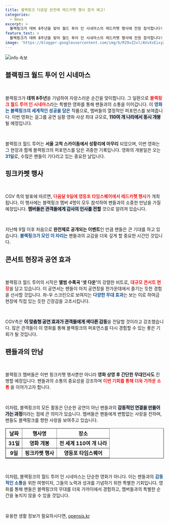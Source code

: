 ```yaml
---
title: 블랙핑크 다음달 완전체 레드카펫 행사 참석 예고!
categories:
  - News
excerpt: >
  블랙핑크가 데뷔 8주년을 맞아 월드 투어 인 시네마스의 레드카펫 행사에 전원 참석합니다! 전 세계 110여 개국에서 상영되는 이 화려한 공연 실황 영화, 그 현장에서의 특별한 순간을 놓치지 마세요!
feature_text: >
  블랙핑크가 데뷔 8주년을 맞아 월드 투어 인 시네마스의 레드카펫 행사에 전원 참석합니다! 전 세계 110여 개국에서 상영되는 이 화려한 공연 실황 영화, 그 현장에서의 특별한 순간을 놓치지 마세요!
image: 'https://blogger.googleusercontent.com/img/b/R29vZ2xl/AVvXsEixyZcFfHzMRdzZMjFBmAUKJYCLCGyLL1o632UiGVXcaFdKo_bkvkuCioo0uUKlGfBVcT3P84aROyZIXSBEx3Aw5nCQ3pTgDom1WDC4m8eifvWiAmWEEVb4x6G_l8C0QH225ldMjyaFvpxGEBGNO37VmDTDMHGhJPq73UglMfDca1-0aw/s1600/blogspot.png'
---
```


<p><img src="https://blogger.googleusercontent.com/img/b/R29vZ2xl/AVvXsEixyZcFfHzMRdzZMjFBmAUKJYCLCGyLL1o632UiGVXcaFdKo_bkvkuCioo0uUKlGfBVcT3P84aROyZIXSBEx3Aw5nCQ3pTgDom1WDC4m8eifvWiAmWEEVb4x6G_l8C0QH225ldMjyaFvpxGEBGNO37VmDTDMHGhJPq73UglMfDca1-0aw/s1600/blogspot.png" alt="info 속보" /></p>

<h2 data-ke-size="size26">블랙핑크 월드 투어 인 시네마스</h2>

<p data-ke-size="size16">&nbsp;</p>

<p>블랙핑크가 <b>데뷔 8주년</b>을 기념하여 자랑스러운 순간을 맞이합니다. 그 일환으로 <b><span style="color: #ee2323;">블랙핑크 월드 투어 인 시네마스</span></b>라는 특별한 영화를 통해 팬들과의 소통을 이어갑니다. 이 <b><span style="color: #1a5490;">영화는 블랙핑크의 세계적인 성공을 담은</span></b> 작품으로, 멤버들의 열정적인 퍼포먼스를 보여줍니다. 이번 영화는 걸그룹 공연 실황 영화 사상 최대 규모로, <b><span style="background-color: #21538527;">110여 개 나라에서 동시 개봉</span></b> 될 예정입니다. </p>

<p data-ke-size="size16">&nbsp;</p>

<p>블랙핑크 월드 투어는 <b>서울 고척 스카이돔에서 성황리에 마무리</b> 되었으며, 이번 영화는 그 현장과 함께 블랙핑크의 퍼포먼스를 담은 귀중한 기록입니다. 영화의 개봉일은 오는 <b><span style="color: #1a5490;">31일</span></b>로, 수많은 팬들이 기다리고 있는 중요한 날입니다. </p>

<h2 data-ke-size="size26">핑크카펫 행사</h2>

<p data-ke-size="size16">&nbsp;</p>

<p>CGV 측의 발표에 따르면, <b><span style="color: #ee2323;">다음달 9일에 영등포 타임스퀘어에서 레드카펫 행사</span></b>가 개최됩니다. 이 행사에는 블랙핑크 멤버 4명이 모두 참석하여 팬들과의 소중한 만남을 가질 예정입니다. <b><span style="background-color: #21538527;">멤버들은 관객들에게 감사의 인사를 전할</span></b> 것으로 알려져 있습니다. </p>

<p data-ke-size="size16">&nbsp;</p>

<p>지난해 9월 이후 처음으로 <b>완전체로 공개되는 이벤트</b>인 만큼 팬들은 큰 기대를 하고 있습니다. <b><span style="color: #1a5490;">블랙핑크가 모인 이 자리는</span></b> 팬들과의 교감을 더욱 깊게 할 중요한 시간인 것입니다. </p>

<h2 data-ke-size="size26">콘서트 현장과 공연 효과</h2>

<p data-ke-size="size16">&nbsp;</p>

<p>블랙핑크 월드 투어의 시작은 <b>앨범 수록곡 ‘셧 다운’</b>의 강렬한 비트로, <b><span style="color: #ee2323;">대규모 콘서트 현장</span></b>을 담고 있습니다. 이 공연서는 팬들이 마치 공연장을 한가운데에서 즐기는 듯한 경험을 선사할 것입니다. 좌-우 스크린으로 보여지는 <b><span style="color: #1a5490;">다양한 무대 효과</span></b>는 보는 이로 하여금 현장에 직접 있는 듯한 긴장감을 고조시킵니다.</p>

<p data-ke-size="size16">&nbsp;</p>

<p>CGV측은 <b><span style="background-color: #21538527;">이 맞춤형 공연 효과가 관객들에게 색다른 감동</span></b>을 전달할 것이라고 강조했습니다. 많은 관객들이 이 영화를 통해 블랙핑크의 퍼포먼스를 다시 경험할 수 있는 좋은 기회가 될 것입니다. </p>

<h2 data-ke-size="size26">팬들과의 만남</h2>

<p data-ke-size="size16">&nbsp;</p>

<p>블랙핑크 멤버들은 이번 핑크카펫 행사뿐만 아니라 <b>영화 상영 후 간단한 무대인사도</b> 진행할 예정입니다. 팬들과의 소통의 중요성을 강조하며 <b><span style="color: #ee2323;">이번 기회를 통해 더욱 가까운 소통 </span></b>을 이어가고자 합니다. </p>

<p data-ke-size="size16">&nbsp;</p>

<p>이처럼, 블랙핑크의 모든 활동은 단순한 공연이 아닌 팬들과의 <b><span style="background-color: #21538527;">감동적인 연결을 만들어가는 과정</span></b>이라는 점에 큰 의미가 있습니다. 멤버들은 팬들에게 변함없는 사랑을 전하며, 팬들도 블랙핑크를 향한 사랑을 보여주고 있습니다. </p>

<table style="width: 100%; border-collapse: collapse;" border="1">
    <thead>
        <tr>
            <td style="text-align: center; height: 25px;"><b>날짜</b></td>
            <td style="text-align: center; height: 25px;"><b>행사명</b></td>
            <td style="text-align: center; height: 25px;"><b>장소</b></td>
        </tr>
    </thead>
    <tbody>
        <tr>
            <td style="text-align: center; height: 17px;"><b>31일</b></td>
            <td style="text-align: center; height: 17px;"><b>영화 개봉</b></td>
            <td style="text-align: center; height: 17px;"><b>전 세계 110여 개 나라</b></td>
        </tr>
        <tr>
            <td style="text-align: center; height: 17px;"><b>9일</b></td>
            <td style="text-align: center; height: 17px;"><b>핑크카펫 행사</b></td>
            <td style="text-align: center; height: 17px;"><b>영등포 타임스퀘어</b></td>
        </tr>
    </tbody>
</table>

<p data-ke-size="size16">&nbsp;</p>

<p>이처럼, 블랙핑크의 월드 투어 인 시네마스는 단순한 영화가 아니다. 이는 팬들과의 <b><span style="color: #1a5490;">감동적인 소통</span></b>을 위한 여행이자, 그들의 노력과 성과를 기념하기 위한 특별한 기회입니다. 영화를 통해 팬들은 블랙핑크의 무대를 더욱 가까이에서 경험하고, 멤버들과의 특별한 순간을 놓치지 않을 수 있을 것입니다. <p data-ke-size="size16">&nbsp;</p></p>
유용한 생활 정보가 필요하시다면, <a href="https://opensis.kr" rel="dofollow">opensis.kr</a>


